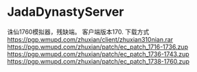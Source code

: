 # JadaDynastyServer

诛仙1760模拟器，残缺端。
客户端版本170.
下载方式
https://pgp.wmupd.com/zhuxian/client/zhuxian310nian.rar
https://pgp.wmupd.com/zhuxian/patch/ec_patch_1716-1736.zup
https://pgp.wmupd.com/zhuxian/patch/ec_patch_1736-1743.zup
https://pgp.wmupd.com/zhuxian/patch/ec_patch_1738-1760.zup

